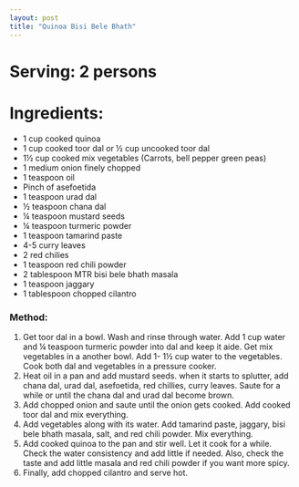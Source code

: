 ```yaml
---
layout: post
title: "Quinoa Bisi Bele Bhath"
---
```



# Serving: 2 persons

# Ingredients:
* 1 cup cooked quinoa
* 1 cup cooked toor dal or ½ cup uncooked toor dal
* 1½ cup cooked mix vegetables (Carrots, bell pepper green peas)
* 1 medium onion finely chopped
* 1 teaspoon oil
* Pinch of asefoetida
* 1 teaspoon urad dal
* ½ teaspoon chana dal
* ¼ teaspoon mustard seeds
* ¼ teaspoon turmeric powder
* 1 teaspoon tamarind paste
* 4-5 curry leaves
* 2 red chilies
* 1 teaspoon red chili powder
* 2 tablespoon MTR bisi bele bhath masala
* 1 teaspoon jaggary
* 1 tablespoon chopped cilantro

### Method:
1. Get toor dal in a bowl. Wash and rinse through water. Add 1 cup water and ¼ teaspoon turmeric powder into dal and keep it aide. Get mix vegetables in a another bowl. Add 1- 1½ cup water to the vegetables. Cook both dal and vegetables in a pressure cooker. 
2. Heat oil in a pan and add mustard seeds. when it starts to splutter, add chana dal, urad dal, asefoetida, red chillies, curry leaves. Saute for a while or until the chana dal and urad dal become brown. 
3. Add chopped onion and saute until the onion gets cooked. Add cooked toor dal and mix everything. 
4. Add vegetables along with its water. Add tamarind paste, jaggary, bisi bele bhath masala, salt, and red chili powder. Mix everything.
5. Add cooked quinoa to the pan and stir well. Let it cook for a while. Check the water consistency and add little if needed. Also, check the taste and add little masala and red chili powder if you want more spicy. 
6.  Finally, add chopped cilantro and serve hot.